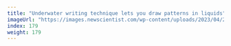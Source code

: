 ```yaml
---
title: "Underwater writing technique lets you draw patterns in liquids"
imageUrl: "https://images.newscientist.com/wp-content/uploads/2023/04/26114413/SEI_152682261.jpg?width=600"
index: 179
weight: 179
---
```

